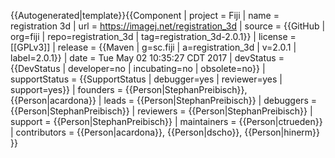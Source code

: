<noinclude>{{Autogenerated|template}}</noinclude>{{Component
| project = Fiji
| name = registration 3d
| url = https://imagej.net/registration_3d
| source = {{GitHub | org=fiji | repo=registration_3d | tag=registration_3d-2.0.1}}
| license = [[GPLv3]]
| release = {{Maven | g=sc.fiji | a=registration_3d | v=2.0.1 | label=2.0.1}}
| date = Tue May 02 10:35:27 CDT 2017
| devStatus = {{DevStatus | developer=no | incubating=no | obsolete=no}}
| supportStatus = {{SupportStatus | debugger=yes | reviewer=yes | support=yes}}
| founders = {{Person|StephanPreibisch}}, {{Person|acardona}}
| leads = {{Person|StephanPreibisch}}
| debuggers = {{Person|StephanPreibisch}}
| reviewers = {{Person|StephanPreibisch}}
| support = {{Person|StephanPreibisch}}
| maintainers = {{Person|ctrueden}}
| contributors = {{Person|acardona}}, {{Person|dscho}}, {{Person|hinerm}}
}}

